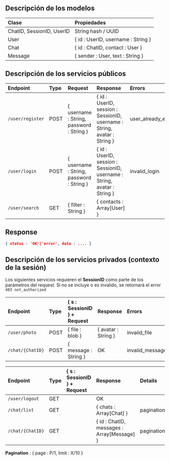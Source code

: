 ## Descripción de los modelos
| Clase | Propiedades |
|:----|:-----|
| ChatID, SessionID, UserID | String hash / UUID |
| User | { id : UserID, username : String } |
| Chat | { id : ChatID, contact : User } |
| Message | { sender : User, text : String } |

## Descripción de los servicios públicos

| Endpoint        | Type | Request           | Response  | Errors | Ready |
|:---------------|:------|:-----------------|:---------|:-----|:--|
|`/user/register`|POST|{ username : String, password : String }|{ id : UserID, session : SessionID, username : String, avatar : String }|user_already_exists|:white_check_mark:|
|`/user/login`|POST|{ username : String, password : String }|{ id : UserID, session : SessionID, username : String, avatar : String }|invalid_login|:white_check_mark:|
|`/user/search`|GET|{ filter : String }|{ contacts : Array[User] }||:white_check_mark:|

## Response
```json
{ status : 'OK'|'error', data : .... }
```
## Descripción de los servicios privados (contexto de la sesión)

Los siguientes servicios requieren el **SessionID** como parte de los parámetros del request.
Si no se incluye o es invalido, se retornará el error `403 not_authorized`

| Endpoint        | Type | { s : SessionID } + Request| Response  | Errors | Ready |
|:---------------|:------|:-----------------|:---------|:-----|:---|
|`/user/photo`|POST|{ file : blob }|{ avatar : String }|invalid_file||
|`/chat/{ChatID}`|POST|{ message : String }|OK|invalid_message||

| Endpoint        | Type | { s : SessionID } + Request| Response  | Details | Ready |
|:---------------|:------|:-----------------|:---------|:----|:---|
|`/user/logout`|GET||OK||:white_check_mark:|
|`/chat/list`|GET||{ chats : Array[Chat] }|pagination|
|`/chat/{ChatID}`|GET||{ id : ChatID, messages : Array[Message] }|pagination|

**Pagination** : { page : P/1, limit : X/10 }